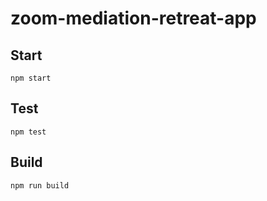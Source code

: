 # zoom-mediation-retreat-app



## Start

```
npm start
```

## Test

```
npm test
```

## Build

```
npm run build
```
